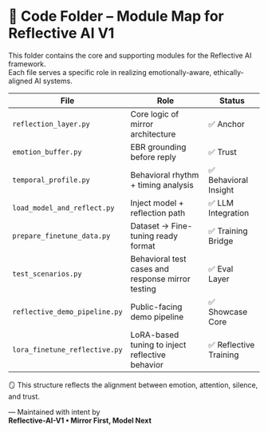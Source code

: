 # 📂 Code Folder – Module Map for Reflective AI V1

This folder contains the core and supporting modules for the Reflective AI framework.  
Each file serves a specific role in realizing emotionally-aware, ethically-aligned AI systems.

| File                            | Role                                                     | Status            |
|---------------------------------|----------------------------------------------------------|-------------------|
| `reflection_layer.py`           | Core logic of mirror architecture                        | ✅ Anchor          |
| `emotion_buffer.py`             | EBR grounding before reply                               | ✅ Trust           |
| `temporal_profile.py`           | Behavioral rhythm + timing analysis                      | ✅ Behavioral Insight |
| `load_model_and_reflect.py`     | Inject model + reflection path                           | ✅ LLM Integration |
| `prepare_finetune_data.py`      | Dataset → Fine-tuning ready format                       | ✅ Training Bridge |
| `test_scenarios.py`             | Behavioral test cases and response mirror testing        | ✅ Eval Layer      |
| `reflective_demo_pipeline.py`   | Public-facing demo pipeline                              | ✅ Showcase Core   |
| `lora_finetune_reflective.py`   | LoRA-based tuning to inject reflective behavior          | ✅ Reflective Training |

🪞 This structure reflects the alignment between emotion, attention, silence, and trust.

—
Maintained with intent by  
**Reflective-AI-V1 • Mirror First, Model Next**
